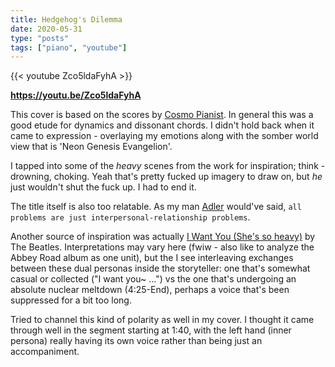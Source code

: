```yaml
---
title: Hedgehog's Dilemma
date: 2020-05-31
type: "posts"
tags: ["piano", "youtube"]
---
```


{{< youtube Zco5ldaFyhA >}}

**https://youtu.be/Zco5ldaFyhA**

This cover is based on the scores by [Cosmo Pianist](https://www.youtube.com/watch?v=djTviWYP-xo). In general this was a good etude for dynamics and dissonant chords. I didn't hold back when it came to expression - overlaying my emotions along with the somber world view that is 'Neon Genesis Evangelion'.

I tapped into some of the _heavy_ scenes from the work for inspiration; think - drowning, choking. Yeah that's pretty fucked up imagery to draw on, but _he_ just wouldn't shut the fuck up. I had to end it.

The title itself is also too relatable. As my man [Adler](https://stoicanswers.com/2019/05/12/separation-of-tasks/) would've said, `all problems are just interpersonal-relationship problems`.

Another source of inspiration was actually [I Want You (She's so heavy)](https://www.youtube.com/watch?v=tAe2Q_LhY8g) by The Beatles. Interpretations may vary here (fwiw - also like to analyze the Abbey Road album as one unit), but the I see interleaving exchanges between these dual personas inside the storyteller: one that's somewhat casual or collected ("I want you~ ...") vs the one that's undergoing an absolute nuclear meltdown (4:25-End), perhaps a voice that's been suppressed for a bit too long.

Tried to channel this kind of polarity as well in my cover. I thought it came through well in the segment starting at 1:40, with the left hand (inner persona) really having its own voice rather than being just an accompaniment.
